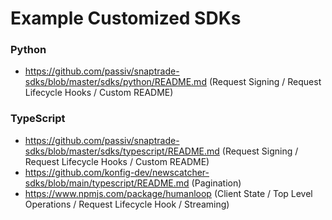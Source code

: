 # Example Customized SDKs

### Python

- https://github.com/passiv/snaptrade-sdks/blob/master/sdks/python/README.md (Request Signing / Request Lifecycle Hooks / Custom README)

### TypeScript

- https://github.com/passiv/snaptrade-sdks/blob/master/sdks/typescript/README.md (Request Signing / Request Lifecycle Hooks / Custom README)
- https://github.com/konfig-dev/newscatcher-sdks/blob/main/typescript/README.md (Pagination)
- https://www.npmjs.com/package/humanloop (Client State / Top Level Operations / Request Lifecycle Hook / Streaming)
